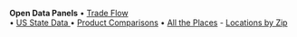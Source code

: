 **Open Data Panels**
&bullet; [Trade Flow](/profile/trade/)  
&bullet; [US State Data ](/io/about)
&bullet; [Product Comparisons](products)
&bullet; [All the Places](https://model.earth/places/) - [Locations&nbsp;by&nbsp;Zip](https://github.com/ModelEarth/places-data/tree/main/location/2023/US)